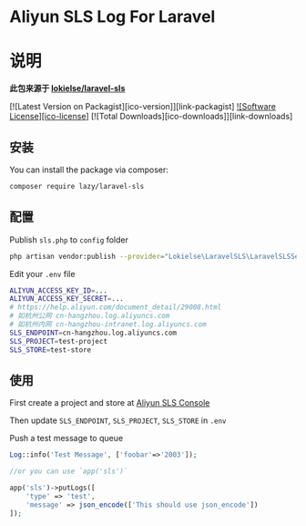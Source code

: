# Aliyun SLS Log For Laravel

# 说明
**此包来源于 [lokielse/laravel-sls](https://github.com/lokielse/laravel-sls)**

[![Latest Version on Packagist][ico-version]][link-packagist]
[![Software License][ico-license]](LICENSE.md)
[![Total Downloads][ico-downloads]][link-downloads]

## 安装

You can install the package via composer:

```bash
composer require lazy/laravel-sls
```

## 配置
Publish `sls.php` to `config` folder
```sh
php artisan vendor:publish --provider="Lokielse\LaravelSLS\LaravelSLSServiceProvider" 
```

Edit your `.env` file

```bash
ALIYUN_ACCESS_KEY_ID=...
ALIYUN_ACCESS_KEY_SECRET=...
# https://help.aliyun.com/document_detail/29008.html
# 如杭州公网 cn-hangzhou.log.aliyuncs.com
# 如杭州内网 cn-hangzhou-intranet.log.aliyuncs.com
SLS_ENDPOINT=cn-hangzhou.log.aliyuncs.com
SLS_PROJECT=test-project
SLS_STORE=test-store
```

## 使用

First create a project and store at [Aliyun SLS Console](https://sls.console.aliyun.com/)

Then update `SLS_ENDPOINT`, `SLS_PROJECT`, `SLS_STORE` in `.env`

Push a test message to queue

```php
Log::info('Test Message', ['foobar'=>'2003']);

//or you can use `app('sls')` 

app('sls')->putLogs([
	'type' => 'test',
	'message' => json_encode(['This should use json_encode'])
]);

```
